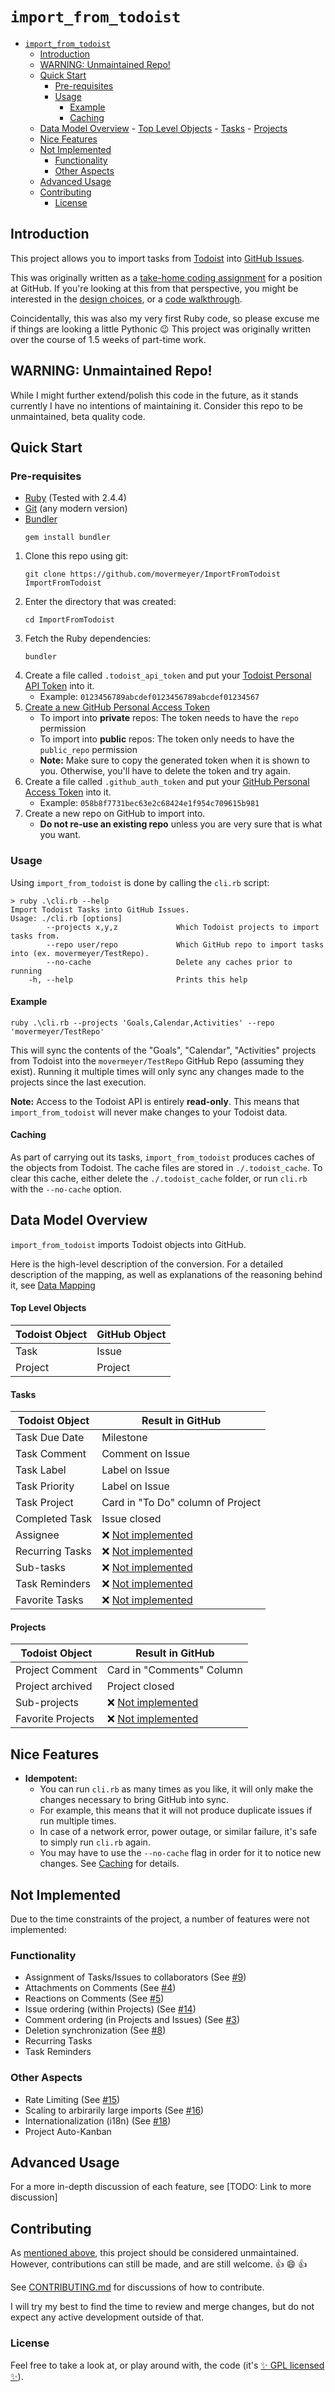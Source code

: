 # `import_from_todoist`

<!-- Generated with "Markdown T​O​C" extension for Visual Studio Code -->
<!-- TOC -->

- [`import_from_todoist`](#import_from_todoist)
    - [Introduction](#introduction)
    - [WARNING: Unmaintained Repo!](#warning-unmaintained-repo)
    - [Quick Start](#quick-start)
        - [Pre-requisites](#pre-requisites)
        - [Usage](#usage)
            - [Example](#example)
            - [Caching](#caching)
    - [Data Model Overview](#data-model-overview)
            - [Top Level Objects](#top-level-objects)
            - [Tasks](#tasks)
            - [Projects](#projects)
    - [Nice Features](#nice-features)
    - [Not Implemented](#not-implemented)
        - [Functionality](#functionality)
        - [Other Aspects](#other-aspects)
    - [Advanced Usage](#advanced-usage)
    - [Contributing](#contributing)
        - [License](#license)

<!-- /TOC -->

## Introduction

This project allows you to import tasks from [Todoist](https://todoist.com/) into [GitHub Issues](https://guides.github.com/features/issues/).

This was originally written as a [take-home coding assignment](docs/problem_statement.md) for a position at GitHub. If you're looking at this from that perspective, you might be interested in the [design choices](docs/design_decisions.md), or a [code walkthrough](docs/code_walkthrough.md).

Coincidentally, this was also my very first Ruby code, so please excuse me if things are looking a little Pythonic :wink:
This project was originally written over the course of 1.5 weeks of part-time work.

## WARNING: Unmaintained Repo!

While I might further extend/polish this code in the future, as it stands currently I have no intentions of maintaining it. 
Consider this repo to be unmaintained, beta quality code.

## Quick Start

### Pre-requisites

* [Ruby](https://www.ruby-lang.org/en/) (Tested with 2.4.4)
* [Git](https://git-scm.com/) (any modern version)
* [Bundler](https://bundler.io/)
    ```
    gem install bundler
    ```

1. Clone this repo using git: 
    ```
    git clone https://github.com/movermeyer/ImportFromTodoist ImportFromTodoist
    ```
1. Enter the directory that was created: 
    ```
    cd ImportFromTodoist
    ```
1. Fetch the Ruby dependencies:
    ```
    bundler
    ```
1. Create a file called `.todoist_api_token` and put your [Todoist Personal API Token](https://todoist.com/Users/viewPrefs?page=integrations) into it.
    * Example: `0123456789abcdef0123456789abcdef01234567`
1. [Create a new GitHub Personal Access Token](https://github.com/settings/tokens/new)
    * To import into **private** repos: The token needs to have the `repo` permission
    * To import into **public** repos: The token only needs to have the `public_repo` permission
    * **Note:** Make sure to copy the generated token when it is shown to you. Otherwise, you'll have to delete the token and try again.
1. Create a file called `.github_auth_token` and put your [GitHub Personal Access Token](https://github.com/settings/tokens) into it.
    * Example: `058b8f7731bec63e2c68424e1f954c709615b981`
1. Create a new repo on GitHub to import into.
    * **Do not re-use an existing repo** unless you are very sure that is what you want.  

### Usage

Using `import_from_todoist` is done by calling the `cli.rb` script:

```
> ruby .\cli.rb --help
Import Todoist Tasks into GitHub Issues.
Usage: ./cli.rb [options]
        --projects x,y,z             Which Todoist projects to import tasks from.
        --repo user/repo             Which GitHub repo to import tasks into (ex. movermeyer/TestRepo).
        --no-cache                   Delete any caches prior to running
    -h, --help                       Prints this help
```

#### Example

```
ruby .\cli.rb --projects 'Goals,Calendar,Activities' --repo 'movermeyer/TestRepo'
```

This will sync the contents of the "Goals", "Calendar", "Activities" projects from Todoist into the `movermeyer/TestRepo` GitHub Repo (assuming they exist).
Running it multiple times will only sync any changes made to the projects since the last execution.

**Note:** Access to the Todoist API is entirely **read-only**. This means that `import_from_todoist` will never make changes to your Todoist data. 

#### Caching

As part of carrying out its tasks, `import_from_todoist` produces caches of the objects from Todoist. The cache files are stored in `./.todoist_cache`.
To clear this cache, either delete the `./.todoist_cache` folder, or run `cli.rb` with the `--no-cache` option.

## Data Model Overview

`import_from_todoist` imports Todoist objects into GitHub.

Here is the high-level description of the conversion. For a detailed description of the mapping, as well as explanations of the reasoning behind it, see [Data Mapping](docs/data_mapping.md)

#### Top Level Objects

| Todoist Object  | GitHub Object |
| --------------- | ------------- |
| Task            | Issue         |
| Project         | Project       |

#### Tasks

| Todoist Object  | Result in GitHub                        |
| --------------- | --------------------------------------- |
| Task Due Date   | Milestone                               |
| Task Comment    | Comment on Issue                        |
| Task Label      | Label on Issue                          |
| Task Priority   | Label on Issue                          |
| Task Project    | Card in "To Do" column of Project       |
| Completed Task  | Issue closed                            |
| Assignee        | ❌ [Not implemented](#not-implemented) |
| Recurring Tasks | ❌ [Not implemented](#not-implemented) |
| Sub-tasks       | ❌ [Not implemented](#not-implemented) |
| Task Reminders  | ❌ [Not implemented](#not-implemented) |
| Favorite Tasks  | ❌ [Not implemented](#not-implemented) |

#### Projects

| Todoist Object    | Result in GitHub                        |
| ----------------- | --------------------------------------- |
| Project Comment   | Card in "Comments" Column               |
| Project archived  | Project closed                          |
| Sub-projects      | ❌ [Not implemented](#not-implemented) |
| Favorite Projects | ❌ [Not implemented](#not-implemented) |

## Nice Features

* **Idempotent:** 
  * You can run `cli.rb` as many times as you like, it will only make the changes necessary to bring GitHub into sync.
  * For example, this means that it will not produce duplicate issues if run multiple times.
  * In case of a network error, power outage, or similar failure, it's safe to simply run `cli.rb` again.
  * You may have to use the `--no-cache` flag in order for it to notice new changes. See [Caching](#caching) for details.

## Not Implemented

Due to the time constraints of the project, a number of features were not implemented:

### Functionality
* Assignment of Tasks/Issues to collaborators (See [#9](https://github.com/movermeyer/ImportFromTodoist/issues/9))
* Attachments on Comments (See [#4](https://github.com/movermeyer/ImportFromTodoist/issues/4))
* Reactions on Comments (See [#5](https://github.com/movermeyer/ImportFromTodoist/issues/5))
* Issue ordering (within Projects) (See [#14](https://github.com/movermeyer/ImportFromTodoist/issues/14))
* Comment ordering (in Projects and Issues) (See [#3](https://github.com/movermeyer/ImportFromTodoist/issues/3))
* Deletion synchronization (See [#8](https://github.com/movermeyer/ImportFromTodoist/issues/8))
* Recurring Tasks
* Task Reminders

### Other Aspects

* Rate Limiting (See [#15](https://github.com/movermeyer/ImportFromTodoist/issues/15))
* Scaling to arbirarily large imports (See [#16](https://github.com/movermeyer/ImportFromTodoist/issues/16))
* Internationalization (i18n) (See [#18](https://github.com/movermeyer/ImportFromTodoist/issues/18))
* Project Auto-Kanban

## Advanced Usage

For a more in-depth discussion of each feature, see [TODO: Link to more discussion]

## Contributing

As [mentioned above](#warning-unmaintained-repo), this project should be considered unmaintained.
However, contributions can still be made, and are still welcome.  :thumbsup: :smile: :thumbsup:

See [CONTRIBUTING.md](CONTRIBUTING.md) for discussions of how to contribute.

I will try my best to find the time to review and merge changes, but do not expect any active development outside of that.


### License
Feel free to take a look at, or play around with, the code (it's [ :sparkles: GPL licensed :sparkles:](LICENSE)).